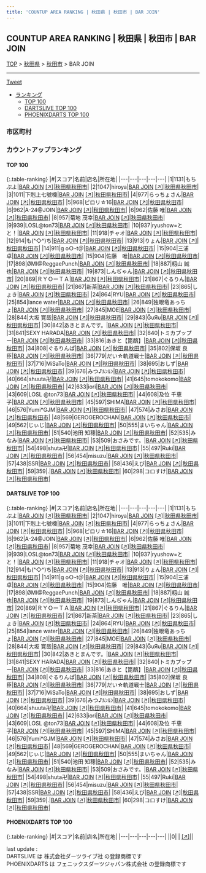 ```yaml
---
title: 'COUNTUP AREA RANKING | 秋田県 | 秋田市 | BAR JOIN'
---
```

## COUNTUP AREA RANKING | 秋田県 | 秋田市 | BAR JOIN

[TOP](/darts/rank/) > [秋田県](/darts/rank/秋田県/) > [秋田市](/darts/rank/秋田県/秋田市/) > BAR JOIN

___

<a href="https://twitter.com/share?ref_src=twsrc%5Etfw" data-text="COUNTUP AREA RANKING | 秋田県秋田市BAR JOIN" class="twitter-share-button" data-hashtags="DARTSLIVE,PHOENIXDARTS,darts,ダーツ" data-show-count="false">Tweet</a>

* [ランキング](#カウントアップランキング)
    * [TOP 100](#top-100)
    * [DARTSLIVE TOP 100](#dartslive-top-100)
    * [PHOENIXDARTS TOP 100](#phoenixdarts-top-100)

### 市区町村

<ul>

</ul>

### カウントアップランキング

#### TOP 100



{:.table-ranking}
|#|スコア|名前|店名|所在地|
|---|---|---|---|---|
|1|1131|<span class="rank-name-dl">もちぷよ</span>|<a href="/darts/rank/shops/9519ab752d979946774c926eb736cb5a.html">BAR JOIN</a> <a href="https://search.dartslive.com/jp/shop/9519ab752d979946774c926eb736cb5a">[↗]</a>|<a href="/darts/rank/秋田県/秋田市">秋田県秋田市</a>|
|2|1047|<span class="rank-name-dl">hiroya</span>|<a href="/darts/rank/shops/9519ab752d979946774c926eb736cb5a.html">BAR JOIN</a> <a href="https://search.dartslive.com/jp/shop/9519ab752d979946774c926eb736cb5a">[↗]</a>|<a href="/darts/rank/秋田県/秋田市">秋田県秋田市</a>|
|3|1011|<span class="rank-name-dl">下剋上七號機</span>|<a href="/darts/rank/shops/9519ab752d979946774c926eb736cb5a.html">BAR JOIN</a> <a href="https://search.dartslive.com/jp/shop/9519ab752d979946774c926eb736cb5a">[↗]</a>|<a href="/darts/rank/秋田県/秋田市">秋田県秋田市</a>|
|4|977|<span class="rank-name-dl">らっちょさん</span>|<a href="/darts/rank/shops/9519ab752d979946774c926eb736cb5a.html">BAR JOIN</a> <a href="https://search.dartslive.com/jp/shop/9519ab752d979946774c926eb736cb5a">[↗]</a>|<a href="/darts/rank/秋田県/秋田市">秋田県秋田市</a>|
|5|968|<span class="rank-name-dl">ピロリ☆16</span>|<a href="/darts/rank/shops/9519ab752d979946774c926eb736cb5a.html">BAR JOIN</a> <a href="https://search.dartslive.com/jp/shop/9519ab752d979946774c926eb736cb5a">[↗]</a>|<a href="/darts/rank/秋田県/秋田市">秋田県秋田市</a>|
|6|962|<span class="rank-name-dl">A-24@JOIN</span>|<a href="/darts/rank/shops/9519ab752d979946774c926eb736cb5a.html">BAR JOIN</a> <a href="https://search.dartslive.com/jp/shop/9519ab752d979946774c926eb736cb5a">[↗]</a>|<a href="/darts/rank/秋田県/秋田市">秋田県秋田市</a>|
|6|962|<span class="rank-name-dl">佐藤 唯</span>|<a href="/darts/rank/shops/9519ab752d979946774c926eb736cb5a.html">BAR JOIN</a> <a href="https://search.dartslive.com/jp/shop/9519ab752d979946774c926eb736cb5a">[↗]</a>|<a href="/darts/rank/秋田県/秋田市">秋田県秋田市</a>|
|8|957|<span class="rank-name-dl">菊地 茂幸</span>|<a href="/darts/rank/shops/9519ab752d979946774c926eb736cb5a.html">BAR JOIN</a> <a href="https://search.dartslive.com/jp/shop/9519ab752d979946774c926eb736cb5a">[↗]</a>|<a href="/darts/rank/秋田県/秋田市">秋田県秋田市</a>|
|9|939|<span class="rank-name-dl">LOSL@ton73</span>|<a href="/darts/rank/shops/9519ab752d979946774c926eb736cb5a.html">BAR JOIN</a> <a href="https://search.dartslive.com/jp/shop/9519ab752d979946774c926eb736cb5a">[↗]</a>|<a href="/darts/rank/秋田県/秋田市">秋田県秋田市</a>|
|10|937|<span class="rank-name-dl">ryushow=とと！</span>|<a href="/darts/rank/shops/9519ab752d979946774c926eb736cb5a.html">BAR JOIN</a> <a href="https://search.dartslive.com/jp/shop/9519ab752d979946774c926eb736cb5a">[↗]</a>|<a href="/darts/rank/秋田県/秋田市">秋田県秋田市</a>|
|11|918|<span class="rank-name-dl">チャオ</span>|<a href="/darts/rank/shops/9519ab752d979946774c926eb736cb5a.html">BAR JOIN</a> <a href="https://search.dartslive.com/jp/shop/9519ab752d979946774c926eb736cb5a">[↗]</a>|<a href="/darts/rank/秋田県/秋田市">秋田県秋田市</a>|
|12|914|<span class="rank-name-dl">も(^◇^)ち</span>|<a href="/darts/rank/shops/9519ab752d979946774c926eb736cb5a.html">BAR JOIN</a> <a href="https://search.dartslive.com/jp/shop/9519ab752d979946774c926eb736cb5a">[↗]</a>|<a href="/darts/rank/秋田県/秋田市">秋田県秋田市</a>|
|13|913|<span class="rank-name-dl">りょん</span>|<a href="/darts/rank/shops/9519ab752d979946774c926eb736cb5a.html">BAR JOIN</a> <a href="https://search.dartslive.com/jp/shop/9519ab752d979946774c926eb736cb5a">[↗]</a>|<a href="/darts/rank/秋田県/秋田市">秋田県秋田市</a>|
|14|911|<span class="rank-name-dl">g oＯ-t＠</span>|<a href="/darts/rank/shops/9519ab752d979946774c926eb736cb5a.html">BAR JOIN</a> <a href="https://search.dartslive.com/jp/shop/9519ab752d979946774c926eb736cb5a">[↗]</a>|<a href="/darts/rank/秋田県/秋田市">秋田県秋田市</a>|
|15|904|<span class="rank-name-dl">三浦 卓</span>|<a href="/darts/rank/shops/9519ab752d979946774c926eb736cb5a.html">BAR JOIN</a> <a href="https://search.dartslive.com/jp/shop/9519ab752d979946774c926eb736cb5a">[↗]</a>|<a href="/darts/rank/秋田県/秋田市">秋田県秋田市</a>|
|15|904|<span class="rank-name-dl">佐藤　唯</span>|<a href="/darts/rank/shops/9519ab752d979946774c926eb736cb5a.html">BAR JOIN</a> <a href="https://search.dartslive.com/jp/shop/9519ab752d979946774c926eb736cb5a">[↗]</a>|<a href="/darts/rank/秋田県/秋田市">秋田県秋田市</a>|
|17|898|<span class="rank-name-dl">ØMI@ReggaePunch</span>|<a href="/darts/rank/shops/9519ab752d979946774c926eb736cb5a.html">BAR JOIN</a> <a href="https://search.dartslive.com/jp/shop/9519ab752d979946774c926eb736cb5a">[↗]</a>|<a href="/darts/rank/秋田県/秋田市">秋田県秋田市</a>|
|18|887|<span class="rank-name-dl">籾山 誠也</span>|<a href="/darts/rank/shops/9519ab752d979946774c926eb736cb5a.html">BAR JOIN</a> <a href="https://search.dartslive.com/jp/shop/9519ab752d979946774c926eb736cb5a">[↗]</a>|<a href="/darts/rank/秋田県/秋田市">秋田県秋田市</a>|
|19|873|<span class="rank-name-dl">しんぢゃん</span>|<a href="/darts/rank/shops/9519ab752d979946774c926eb736cb5a.html">BAR JOIN</a> <a href="https://search.dartslive.com/jp/shop/9519ab752d979946774c926eb736cb5a">[↗]</a>|<a href="/darts/rank/秋田県/秋田市">秋田県秋田市</a>|
|20|869|<span class="rank-name-dl">ＲＹＯーＴＡ</span>|<a href="/darts/rank/shops/9519ab752d979946774c926eb736cb5a.html">BAR JOIN</a> <a href="https://search.dartslive.com/jp/shop/9519ab752d979946774c926eb736cb5a">[↗]</a>|<a href="/darts/rank/秋田県/秋田市">秋田県秋田市</a>|
|21|867|<span class="rank-name-dl">ぐるりん</span>|<a href="/darts/rank/shops/9519ab752d979946774c926eb736cb5a.html">BAR JOIN</a> <a href="https://search.dartslive.com/jp/shop/9519ab752d979946774c926eb736cb5a">[↗]</a>|<a href="/darts/rank/秋田県/秋田市">秋田県秋田市</a>|
|21|867|<span class="rank-name-dl">新茶</span>|<a href="/darts/rank/shops/9519ab752d979946774c926eb736cb5a.html">BAR JOIN</a> <a href="https://search.dartslive.com/jp/shop/9519ab752d979946774c926eb736cb5a">[↗]</a>|<a href="/darts/rank/秋田県/秋田市">秋田県秋田市</a>|
|23|865|<span class="rank-name-dl">しょき</span>|<a href="/darts/rank/shops/9519ab752d979946774c926eb736cb5a.html">BAR JOIN</a> <a href="https://search.dartslive.com/jp/shop/9519ab752d979946774c926eb736cb5a">[↗]</a>|<a href="/darts/rank/秋田県/秋田市">秋田県秋田市</a>|
|24|864|<span class="rank-name-dl">RYU</span>|<a href="/darts/rank/shops/9519ab752d979946774c926eb736cb5a.html">BAR JOIN</a> <a href="https://search.dartslive.com/jp/shop/9519ab752d979946774c926eb736cb5a">[↗]</a>|<a href="/darts/rank/秋田県/秋田市">秋田県秋田市</a>|
|25|854|<span class="rank-name-dl">lance water</span>|<a href="/darts/rank/shops/9519ab752d979946774c926eb736cb5a.html">BAR JOIN</a> <a href="https://search.dartslive.com/jp/shop/9519ab752d979946774c926eb736cb5a">[↗]</a>|<a href="/darts/rank/秋田県/秋田市">秋田県秋田市</a>|
|26|849|<span class="rank-name-dl">独眼竜あっちょ</span>|<a href="/darts/rank/shops/9519ab752d979946774c926eb736cb5a.html">BAR JOIN</a> <a href="https://search.dartslive.com/jp/shop/9519ab752d979946774c926eb736cb5a">[↗]</a>|<a href="/darts/rank/秋田県/秋田市">秋田県秋田市</a>|
|27|845|<span class="rank-name-dl">MOE</span>|<a href="/darts/rank/shops/9519ab752d979946774c926eb736cb5a.html">BAR JOIN</a> <a href="https://search.dartslive.com/jp/shop/9519ab752d979946774c926eb736cb5a">[↗]</a>|<a href="/darts/rank/秋田県/秋田市">秋田県秋田市</a>|
|28|844|<span class="rank-name-dl">大坂 寛哉</span>|<a href="/darts/rank/shops/9519ab752d979946774c926eb736cb5a.html">BAR JOIN</a> <a href="https://search.dartslive.com/jp/shop/9519ab752d979946774c926eb736cb5a">[↗]</a>|<a href="/darts/rank/秋田県/秋田市">秋田県秋田市</a>|
|29|843|<span class="rank-name-dl">ĞυЯυ</span>|<a href="/darts/rank/shops/9519ab752d979946774c926eb736cb5a.html">BAR JOIN</a> <a href="https://search.dartslive.com/jp/shop/9519ab752d979946774c926eb736cb5a">[↗]</a>|<a href="/darts/rank/秋田県/秋田市">秋田県秋田市</a>|
|30|842|<span class="rank-name-dl">あきとまんです。</span>|<a href="/darts/rank/shops/9519ab752d979946774c926eb736cb5a.html">BAR JOIN</a> <a href="https://search.dartslive.com/jp/shop/9519ab752d979946774c926eb736cb5a">[↗]</a>|<a href="/darts/rank/秋田県/秋田市">秋田県秋田市</a>|
|31|841|<span class="rank-name-dl">SEXY HARADA</span>|<a href="/darts/rank/shops/9519ab752d979946774c926eb736cb5a.html">BAR JOIN</a> <a href="https://search.dartslive.com/jp/shop/9519ab752d979946774c926eb736cb5a">[↗]</a>|<a href="/darts/rank/秋田県/秋田市">秋田県秋田市</a>|
|32|840|<span class="rank-name-dl">トミカプップー</span>|<a href="/darts/rank/shops/9519ab752d979946774c926eb736cb5a.html">BAR JOIN</a> <a href="https://search.dartslive.com/jp/shop/9519ab752d979946774c926eb736cb5a">[↗]</a>|<a href="/darts/rank/秋田県/秋田市">秋田県秋田市</a>|
|33|816|<span class="rank-name-dl">あきと【箆鷸】</span>|<a href="/darts/rank/shops/9519ab752d979946774c926eb736cb5a.html">BAR JOIN</a> <a href="https://search.dartslive.com/jp/shop/9519ab752d979946774c926eb736cb5a">[↗]</a>|<a href="/darts/rank/秋田県/秋田市">秋田県秋田市</a>|
|34|808|<span class="rank-name-dl">ぐるりんぱ</span>|<a href="/darts/rank/shops/9519ab752d979946774c926eb736cb5a.html">BAR JOIN</a> <a href="https://search.dartslive.com/jp/shop/9519ab752d979946774c926eb736cb5a">[↗]</a>|<a href="/darts/rank/秋田県/秋田市">秋田県秋田市</a>|
|35|802|<span class="rank-name-dl">保坂 良臣</span>|<a href="/darts/rank/shops/9519ab752d979946774c926eb736cb5a.html">BAR JOIN</a> <a href="https://search.dartslive.com/jp/shop/9519ab752d979946774c926eb736cb5a">[↗]</a>|<a href="/darts/rank/秋田県/秋田市">秋田県秋田市</a>|
|36|779|<span class="rank-name-dl">だい☆軌道戦士</span>|<a href="/darts/rank/shops/9519ab752d979946774c926eb736cb5a.html">BAR JOIN</a> <a href="https://search.dartslive.com/jp/shop/9519ab752d979946774c926eb736cb5a">[↗]</a>|<a href="/darts/rank/秋田県/秋田市">秋田県秋田市</a>|
|37|716|<span class="rank-name-dl">MiSaTo</span>|<a href="/darts/rank/shops/9519ab752d979946774c926eb736cb5a.html">BAR JOIN</a> <a href="https://search.dartslive.com/jp/shop/9519ab752d979946774c926eb736cb5a">[↗]</a>|<a href="/darts/rank/秋田県/秋田市">秋田県秋田市</a>|
|38|695|<span class="rank-name-dl">おしず</span>|<a href="/darts/rank/shops/9519ab752d979946774c926eb736cb5a.html">BAR JOIN</a> <a href="https://search.dartslive.com/jp/shop/9519ab752d979946774c926eb736cb5a">[↗]</a>|<a href="/darts/rank/秋田県/秋田市">秋田県秋田市</a>|
|39|676|<span class="rank-name-dl">みつ♪ﾙﾝﾙﾝ</span>|<a href="/darts/rank/shops/9519ab752d979946774c926eb736cb5a.html">BAR JOIN</a> <a href="https://search.dartslive.com/jp/shop/9519ab752d979946774c926eb736cb5a">[↗]</a>|<a href="/darts/rank/秋田県/秋田市">秋田県秋田市</a>|
|40|664|<span class="rank-name-dl">shuuta卍</span>|<a href="/darts/rank/shops/9519ab752d979946774c926eb736cb5a.html">BAR JOIN</a> <a href="https://search.dartslive.com/jp/shop/9519ab752d979946774c926eb736cb5a">[↗]</a>|<a href="/darts/rank/秋田県/秋田市">秋田県秋田市</a>|
|41|645|<span class="rank-name-dl">tomokokomo</span>|<a href="/darts/rank/shops/9519ab752d979946774c926eb736cb5a.html">BAR JOIN</a> <a href="https://search.dartslive.com/jp/shop/9519ab752d979946774c926eb736cb5a">[↗]</a>|<a href="/darts/rank/秋田県/秋田市">秋田県秋田市</a>|
|42|633|<span class="rank-name-dl">iori</span>|<a href="/darts/rank/shops/9519ab752d979946774c926eb736cb5a.html">BAR JOIN</a> <a href="https://search.dartslive.com/jp/shop/9519ab752d979946774c926eb736cb5a">[↗]</a>|<a href="/darts/rank/秋田県/秋田市">秋田県秋田市</a>|
|43|609|<span class="rank-name-dl">LOSL @ton73</span>|<a href="/darts/rank/shops/9519ab752d979946774c926eb736cb5a.html">BAR JOIN</a> <a href="https://search.dartslive.com/jp/shop/9519ab752d979946774c926eb736cb5a">[↗]</a>|<a href="/darts/rank/秋田県/秋田市">秋田県秋田市</a>|
|44|608|<span class="rank-name-dl">及位 千恵子</span>|<a href="/darts/rank/shops/9519ab752d979946774c926eb736cb5a.html">BAR JOIN</a> <a href="https://search.dartslive.com/jp/shop/9519ab752d979946774c926eb736cb5a">[↗]</a>|<a href="/darts/rank/秋田県/秋田市">秋田県秋田市</a>|
|45|597|<span class="rank-name-dl">SHIMA</span>|<a href="/darts/rank/shops/9519ab752d979946774c926eb736cb5a.html">BAR JOIN</a> <a href="https://search.dartslive.com/jp/shop/9519ab752d979946774c926eb736cb5a">[↗]</a>|<a href="/darts/rank/秋田県/秋田市">秋田県秋田市</a>|
|46|576|<span class="rank-name-dl">Yumi*GJM</span>|<a href="/darts/rank/shops/9519ab752d979946774c926eb736cb5a.html">BAR JOIN</a> <a href="https://search.dartslive.com/jp/shop/9519ab752d979946774c926eb736cb5a">[↗]</a>|<a href="/darts/rank/秋田県/秋田市">秋田県秋田市</a>|
|47|574|<span class="rank-name-dl">みさお</span>|<a href="/darts/rank/shops/9519ab752d979946774c926eb736cb5a.html">BAR JOIN</a> <a href="https://search.dartslive.com/jp/shop/9519ab752d979946774c926eb736cb5a">[↗]</a>|<a href="/darts/rank/秋田県/秋田市">秋田県秋田市</a>|
|48|569|<span class="rank-name-dl">GEROGEROCHAN</span>|<a href="/darts/rank/shops/9519ab752d979946774c926eb736cb5a.html">BAR JOIN</a> <a href="https://search.dartslive.com/jp/shop/9519ab752d979946774c926eb736cb5a">[↗]</a>|<a href="/darts/rank/秋田県/秋田市">秋田県秋田市</a>|
|49|562|<span class="rank-name-dl">じぃじ</span>|<a href="/darts/rank/shops/9519ab752d979946774c926eb736cb5a.html">BAR JOIN</a> <a href="https://search.dartslive.com/jp/shop/9519ab752d979946774c926eb736cb5a">[↗]</a>|<a href="/darts/rank/秋田県/秋田市">秋田県秋田市</a>|
|50|555|<span class="rank-name-dl">まいちゃん</span>|<a href="/darts/rank/shops/9519ab752d979946774c926eb736cb5a.html">BAR JOIN</a> <a href="https://search.dartslive.com/jp/shop/9519ab752d979946774c926eb736cb5a">[↗]</a>|<a href="/darts/rank/秋田県/秋田市">秋田県秋田市</a>|
|51|540|<span class="rank-name-dl">池田 知穂</span>|<a href="/darts/rank/shops/9519ab752d979946774c926eb736cb5a.html">BAR JOIN</a> <a href="https://search.dartslive.com/jp/shop/9519ab752d979946774c926eb736cb5a">[↗]</a>|<a href="/darts/rank/秋田県/秋田市">秋田県秋田市</a>|
|52|535|<span class="rank-name-dl">みなみ</span>|<a href="/darts/rank/shops/9519ab752d979946774c926eb736cb5a.html">BAR JOIN</a> <a href="https://search.dartslive.com/jp/shop/9519ab752d979946774c926eb736cb5a">[↗]</a>|<a href="/darts/rank/秋田県/秋田市">秋田県秋田市</a>|
|53|509|<span class="rank-name-dl">おさみです。</span>|<a href="/darts/rank/shops/9519ab752d979946774c926eb736cb5a.html">BAR JOIN</a> <a href="https://search.dartslive.com/jp/shop/9519ab752d979946774c926eb736cb5a">[↗]</a>|<a href="/darts/rank/秋田県/秋田市">秋田県秋田市</a>|
|54|498|<span class="rank-name-dl">shuta卍</span>|<a href="/darts/rank/shops/9519ab752d979946774c926eb736cb5a.html">BAR JOIN</a> <a href="https://search.dartslive.com/jp/shop/9519ab752d979946774c926eb736cb5a">[↗]</a>|<a href="/darts/rank/秋田県/秋田市">秋田県秋田市</a>|
|55|497|<span class="rank-name-dl">Ruki</span>|<a href="/darts/rank/shops/9519ab752d979946774c926eb736cb5a.html">BAR JOIN</a> <a href="https://search.dartslive.com/jp/shop/9519ab752d979946774c926eb736cb5a">[↗]</a>|<a href="/darts/rank/秋田県/秋田市">秋田県秋田市</a>|
|56|454|<span class="rank-name-dl">misuzu</span>|<a href="/darts/rank/shops/9519ab752d979946774c926eb736cb5a.html">BAR JOIN</a> <a href="https://search.dartslive.com/jp/shop/9519ab752d979946774c926eb736cb5a">[↗]</a>|<a href="/darts/rank/秋田県/秋田市">秋田県秋田市</a>|
|57|438|<span class="rank-name-dl">SSR</span>|<a href="/darts/rank/shops/9519ab752d979946774c926eb736cb5a.html">BAR JOIN</a> <a href="https://search.dartslive.com/jp/shop/9519ab752d979946774c926eb736cb5a">[↗]</a>|<a href="/darts/rank/秋田県/秋田市">秋田県秋田市</a>|
|58|436|<span class="rank-name-dl">えび</span>|<a href="/darts/rank/shops/9519ab752d979946774c926eb736cb5a.html">BAR JOIN</a> <a href="https://search.dartslive.com/jp/shop/9519ab752d979946774c926eb736cb5a">[↗]</a>|<a href="/darts/rank/秋田県/秋田市">秋田県秋田市</a>|
|59|359|<span class="rank-name-dl">.</span>|<a href="/darts/rank/shops/9519ab752d979946774c926eb736cb5a.html">BAR JOIN</a> <a href="https://search.dartslive.com/jp/shop/9519ab752d979946774c926eb736cb5a">[↗]</a>|<a href="/darts/rank/秋田県/秋田市">秋田県秋田市</a>|
|60|298|<span class="rank-name-dl">コロすけ</span>|<a href="/darts/rank/shops/9519ab752d979946774c926eb736cb5a.html">BAR JOIN</a> <a href="https://search.dartslive.com/jp/shop/9519ab752d979946774c926eb736cb5a">[↗]</a>|<a href="/darts/rank/秋田県/秋田市">秋田県秋田市</a>|


#### DARTSLIVE TOP 100



{:.table-ranking}
|#|スコア|名前|店名|所在地|
|---|---|---|---|---|
|1|1131|<span class="rank-name-dl">もちぷよ</span>|<a href="/darts/rank/shops/9519ab752d979946774c926eb736cb5a.html">BAR JOIN</a> <a href="https://search.dartslive.com/jp/shop/9519ab752d979946774c926eb736cb5a">[↗]</a>|<a href="/darts/rank/秋田県/秋田市">秋田県秋田市</a>|
|2|1047|<span class="rank-name-dl">hiroya</span>|<a href="/darts/rank/shops/9519ab752d979946774c926eb736cb5a.html">BAR JOIN</a> <a href="https://search.dartslive.com/jp/shop/9519ab752d979946774c926eb736cb5a">[↗]</a>|<a href="/darts/rank/秋田県/秋田市">秋田県秋田市</a>|
|3|1011|<span class="rank-name-dl">下剋上七號機</span>|<a href="/darts/rank/shops/9519ab752d979946774c926eb736cb5a.html">BAR JOIN</a> <a href="https://search.dartslive.com/jp/shop/9519ab752d979946774c926eb736cb5a">[↗]</a>|<a href="/darts/rank/秋田県/秋田市">秋田県秋田市</a>|
|4|977|<span class="rank-name-dl">らっちょさん</span>|<a href="/darts/rank/shops/9519ab752d979946774c926eb736cb5a.html">BAR JOIN</a> <a href="https://search.dartslive.com/jp/shop/9519ab752d979946774c926eb736cb5a">[↗]</a>|<a href="/darts/rank/秋田県/秋田市">秋田県秋田市</a>|
|5|968|<span class="rank-name-dl">ピロリ☆16</span>|<a href="/darts/rank/shops/9519ab752d979946774c926eb736cb5a.html">BAR JOIN</a> <a href="https://search.dartslive.com/jp/shop/9519ab752d979946774c926eb736cb5a">[↗]</a>|<a href="/darts/rank/秋田県/秋田市">秋田県秋田市</a>|
|6|962|<span class="rank-name-dl">A-24@JOIN</span>|<a href="/darts/rank/shops/9519ab752d979946774c926eb736cb5a.html">BAR JOIN</a> <a href="https://search.dartslive.com/jp/shop/9519ab752d979946774c926eb736cb5a">[↗]</a>|<a href="/darts/rank/秋田県/秋田市">秋田県秋田市</a>|
|6|962|<span class="rank-name-dl">佐藤 唯</span>|<a href="/darts/rank/shops/9519ab752d979946774c926eb736cb5a.html">BAR JOIN</a> <a href="https://search.dartslive.com/jp/shop/9519ab752d979946774c926eb736cb5a">[↗]</a>|<a href="/darts/rank/秋田県/秋田市">秋田県秋田市</a>|
|8|957|<span class="rank-name-dl">菊地 茂幸</span>|<a href="/darts/rank/shops/9519ab752d979946774c926eb736cb5a.html">BAR JOIN</a> <a href="https://search.dartslive.com/jp/shop/9519ab752d979946774c926eb736cb5a">[↗]</a>|<a href="/darts/rank/秋田県/秋田市">秋田県秋田市</a>|
|9|939|<span class="rank-name-dl">LOSL@ton73</span>|<a href="/darts/rank/shops/9519ab752d979946774c926eb736cb5a.html">BAR JOIN</a> <a href="https://search.dartslive.com/jp/shop/9519ab752d979946774c926eb736cb5a">[↗]</a>|<a href="/darts/rank/秋田県/秋田市">秋田県秋田市</a>|
|10|937|<span class="rank-name-dl">ryushow=とと！</span>|<a href="/darts/rank/shops/9519ab752d979946774c926eb736cb5a.html">BAR JOIN</a> <a href="https://search.dartslive.com/jp/shop/9519ab752d979946774c926eb736cb5a">[↗]</a>|<a href="/darts/rank/秋田県/秋田市">秋田県秋田市</a>|
|11|918|<span class="rank-name-dl">チャオ</span>|<a href="/darts/rank/shops/9519ab752d979946774c926eb736cb5a.html">BAR JOIN</a> <a href="https://search.dartslive.com/jp/shop/9519ab752d979946774c926eb736cb5a">[↗]</a>|<a href="/darts/rank/秋田県/秋田市">秋田県秋田市</a>|
|12|914|<span class="rank-name-dl">も(^◇^)ち</span>|<a href="/darts/rank/shops/9519ab752d979946774c926eb736cb5a.html">BAR JOIN</a> <a href="https://search.dartslive.com/jp/shop/9519ab752d979946774c926eb736cb5a">[↗]</a>|<a href="/darts/rank/秋田県/秋田市">秋田県秋田市</a>|
|13|913|<span class="rank-name-dl">りょん</span>|<a href="/darts/rank/shops/9519ab752d979946774c926eb736cb5a.html">BAR JOIN</a> <a href="https://search.dartslive.com/jp/shop/9519ab752d979946774c926eb736cb5a">[↗]</a>|<a href="/darts/rank/秋田県/秋田市">秋田県秋田市</a>|
|14|911|<span class="rank-name-dl">g oＯ-t＠</span>|<a href="/darts/rank/shops/9519ab752d979946774c926eb736cb5a.html">BAR JOIN</a> <a href="https://search.dartslive.com/jp/shop/9519ab752d979946774c926eb736cb5a">[↗]</a>|<a href="/darts/rank/秋田県/秋田市">秋田県秋田市</a>|
|15|904|<span class="rank-name-dl">三浦 卓</span>|<a href="/darts/rank/shops/9519ab752d979946774c926eb736cb5a.html">BAR JOIN</a> <a href="https://search.dartslive.com/jp/shop/9519ab752d979946774c926eb736cb5a">[↗]</a>|<a href="/darts/rank/秋田県/秋田市">秋田県秋田市</a>|
|15|904|<span class="rank-name-dl">佐藤　唯</span>|<a href="/darts/rank/shops/9519ab752d979946774c926eb736cb5a.html">BAR JOIN</a> <a href="https://search.dartslive.com/jp/shop/9519ab752d979946774c926eb736cb5a">[↗]</a>|<a href="/darts/rank/秋田県/秋田市">秋田県秋田市</a>|
|17|898|<span class="rank-name-dl">ØMI@ReggaePunch</span>|<a href="/darts/rank/shops/9519ab752d979946774c926eb736cb5a.html">BAR JOIN</a> <a href="https://search.dartslive.com/jp/shop/9519ab752d979946774c926eb736cb5a">[↗]</a>|<a href="/darts/rank/秋田県/秋田市">秋田県秋田市</a>|
|18|887|<span class="rank-name-dl">籾山 誠也</span>|<a href="/darts/rank/shops/9519ab752d979946774c926eb736cb5a.html">BAR JOIN</a> <a href="https://search.dartslive.com/jp/shop/9519ab752d979946774c926eb736cb5a">[↗]</a>|<a href="/darts/rank/秋田県/秋田市">秋田県秋田市</a>|
|19|873|<span class="rank-name-dl">しんぢゃん</span>|<a href="/darts/rank/shops/9519ab752d979946774c926eb736cb5a.html">BAR JOIN</a> <a href="https://search.dartslive.com/jp/shop/9519ab752d979946774c926eb736cb5a">[↗]</a>|<a href="/darts/rank/秋田県/秋田市">秋田県秋田市</a>|
|20|869|<span class="rank-name-dl">ＲＹＯーＴＡ</span>|<a href="/darts/rank/shops/9519ab752d979946774c926eb736cb5a.html">BAR JOIN</a> <a href="https://search.dartslive.com/jp/shop/9519ab752d979946774c926eb736cb5a">[↗]</a>|<a href="/darts/rank/秋田県/秋田市">秋田県秋田市</a>|
|21|867|<span class="rank-name-dl">ぐるりん</span>|<a href="/darts/rank/shops/9519ab752d979946774c926eb736cb5a.html">BAR JOIN</a> <a href="https://search.dartslive.com/jp/shop/9519ab752d979946774c926eb736cb5a">[↗]</a>|<a href="/darts/rank/秋田県/秋田市">秋田県秋田市</a>|
|21|867|<span class="rank-name-dl">新茶</span>|<a href="/darts/rank/shops/9519ab752d979946774c926eb736cb5a.html">BAR JOIN</a> <a href="https://search.dartslive.com/jp/shop/9519ab752d979946774c926eb736cb5a">[↗]</a>|<a href="/darts/rank/秋田県/秋田市">秋田県秋田市</a>|
|23|865|<span class="rank-name-dl">しょき</span>|<a href="/darts/rank/shops/9519ab752d979946774c926eb736cb5a.html">BAR JOIN</a> <a href="https://search.dartslive.com/jp/shop/9519ab752d979946774c926eb736cb5a">[↗]</a>|<a href="/darts/rank/秋田県/秋田市">秋田県秋田市</a>|
|24|864|<span class="rank-name-dl">RYU</span>|<a href="/darts/rank/shops/9519ab752d979946774c926eb736cb5a.html">BAR JOIN</a> <a href="https://search.dartslive.com/jp/shop/9519ab752d979946774c926eb736cb5a">[↗]</a>|<a href="/darts/rank/秋田県/秋田市">秋田県秋田市</a>|
|25|854|<span class="rank-name-dl">lance water</span>|<a href="/darts/rank/shops/9519ab752d979946774c926eb736cb5a.html">BAR JOIN</a> <a href="https://search.dartslive.com/jp/shop/9519ab752d979946774c926eb736cb5a">[↗]</a>|<a href="/darts/rank/秋田県/秋田市">秋田県秋田市</a>|
|26|849|<span class="rank-name-dl">独眼竜あっちょ</span>|<a href="/darts/rank/shops/9519ab752d979946774c926eb736cb5a.html">BAR JOIN</a> <a href="https://search.dartslive.com/jp/shop/9519ab752d979946774c926eb736cb5a">[↗]</a>|<a href="/darts/rank/秋田県/秋田市">秋田県秋田市</a>|
|27|845|<span class="rank-name-dl">MOE</span>|<a href="/darts/rank/shops/9519ab752d979946774c926eb736cb5a.html">BAR JOIN</a> <a href="https://search.dartslive.com/jp/shop/9519ab752d979946774c926eb736cb5a">[↗]</a>|<a href="/darts/rank/秋田県/秋田市">秋田県秋田市</a>|
|28|844|<span class="rank-name-dl">大坂 寛哉</span>|<a href="/darts/rank/shops/9519ab752d979946774c926eb736cb5a.html">BAR JOIN</a> <a href="https://search.dartslive.com/jp/shop/9519ab752d979946774c926eb736cb5a">[↗]</a>|<a href="/darts/rank/秋田県/秋田市">秋田県秋田市</a>|
|29|843|<span class="rank-name-dl">ĞυЯυ</span>|<a href="/darts/rank/shops/9519ab752d979946774c926eb736cb5a.html">BAR JOIN</a> <a href="https://search.dartslive.com/jp/shop/9519ab752d979946774c926eb736cb5a">[↗]</a>|<a href="/darts/rank/秋田県/秋田市">秋田県秋田市</a>|
|30|842|<span class="rank-name-dl">あきとまんです。</span>|<a href="/darts/rank/shops/9519ab752d979946774c926eb736cb5a.html">BAR JOIN</a> <a href="https://search.dartslive.com/jp/shop/9519ab752d979946774c926eb736cb5a">[↗]</a>|<a href="/darts/rank/秋田県/秋田市">秋田県秋田市</a>|
|31|841|<span class="rank-name-dl">SEXY HARADA</span>|<a href="/darts/rank/shops/9519ab752d979946774c926eb736cb5a.html">BAR JOIN</a> <a href="https://search.dartslive.com/jp/shop/9519ab752d979946774c926eb736cb5a">[↗]</a>|<a href="/darts/rank/秋田県/秋田市">秋田県秋田市</a>|
|32|840|<span class="rank-name-dl">トミカプップー</span>|<a href="/darts/rank/shops/9519ab752d979946774c926eb736cb5a.html">BAR JOIN</a> <a href="https://search.dartslive.com/jp/shop/9519ab752d979946774c926eb736cb5a">[↗]</a>|<a href="/darts/rank/秋田県/秋田市">秋田県秋田市</a>|
|33|816|<span class="rank-name-dl">あきと【箆鷸】</span>|<a href="/darts/rank/shops/9519ab752d979946774c926eb736cb5a.html">BAR JOIN</a> <a href="https://search.dartslive.com/jp/shop/9519ab752d979946774c926eb736cb5a">[↗]</a>|<a href="/darts/rank/秋田県/秋田市">秋田県秋田市</a>|
|34|808|<span class="rank-name-dl">ぐるりんぱ</span>|<a href="/darts/rank/shops/9519ab752d979946774c926eb736cb5a.html">BAR JOIN</a> <a href="https://search.dartslive.com/jp/shop/9519ab752d979946774c926eb736cb5a">[↗]</a>|<a href="/darts/rank/秋田県/秋田市">秋田県秋田市</a>|
|35|802|<span class="rank-name-dl">保坂 良臣</span>|<a href="/darts/rank/shops/9519ab752d979946774c926eb736cb5a.html">BAR JOIN</a> <a href="https://search.dartslive.com/jp/shop/9519ab752d979946774c926eb736cb5a">[↗]</a>|<a href="/darts/rank/秋田県/秋田市">秋田県秋田市</a>|
|36|779|<span class="rank-name-dl">だい☆軌道戦士</span>|<a href="/darts/rank/shops/9519ab752d979946774c926eb736cb5a.html">BAR JOIN</a> <a href="https://search.dartslive.com/jp/shop/9519ab752d979946774c926eb736cb5a">[↗]</a>|<a href="/darts/rank/秋田県/秋田市">秋田県秋田市</a>|
|37|716|<span class="rank-name-dl">MiSaTo</span>|<a href="/darts/rank/shops/9519ab752d979946774c926eb736cb5a.html">BAR JOIN</a> <a href="https://search.dartslive.com/jp/shop/9519ab752d979946774c926eb736cb5a">[↗]</a>|<a href="/darts/rank/秋田県/秋田市">秋田県秋田市</a>|
|38|695|<span class="rank-name-dl">おしず</span>|<a href="/darts/rank/shops/9519ab752d979946774c926eb736cb5a.html">BAR JOIN</a> <a href="https://search.dartslive.com/jp/shop/9519ab752d979946774c926eb736cb5a">[↗]</a>|<a href="/darts/rank/秋田県/秋田市">秋田県秋田市</a>|
|39|676|<span class="rank-name-dl">みつ♪ﾙﾝﾙﾝ</span>|<a href="/darts/rank/shops/9519ab752d979946774c926eb736cb5a.html">BAR JOIN</a> <a href="https://search.dartslive.com/jp/shop/9519ab752d979946774c926eb736cb5a">[↗]</a>|<a href="/darts/rank/秋田県/秋田市">秋田県秋田市</a>|
|40|664|<span class="rank-name-dl">shuuta卍</span>|<a href="/darts/rank/shops/9519ab752d979946774c926eb736cb5a.html">BAR JOIN</a> <a href="https://search.dartslive.com/jp/shop/9519ab752d979946774c926eb736cb5a">[↗]</a>|<a href="/darts/rank/秋田県/秋田市">秋田県秋田市</a>|
|41|645|<span class="rank-name-dl">tomokokomo</span>|<a href="/darts/rank/shops/9519ab752d979946774c926eb736cb5a.html">BAR JOIN</a> <a href="https://search.dartslive.com/jp/shop/9519ab752d979946774c926eb736cb5a">[↗]</a>|<a href="/darts/rank/秋田県/秋田市">秋田県秋田市</a>|
|42|633|<span class="rank-name-dl">iori</span>|<a href="/darts/rank/shops/9519ab752d979946774c926eb736cb5a.html">BAR JOIN</a> <a href="https://search.dartslive.com/jp/shop/9519ab752d979946774c926eb736cb5a">[↗]</a>|<a href="/darts/rank/秋田県/秋田市">秋田県秋田市</a>|
|43|609|<span class="rank-name-dl">LOSL @ton73</span>|<a href="/darts/rank/shops/9519ab752d979946774c926eb736cb5a.html">BAR JOIN</a> <a href="https://search.dartslive.com/jp/shop/9519ab752d979946774c926eb736cb5a">[↗]</a>|<a href="/darts/rank/秋田県/秋田市">秋田県秋田市</a>|
|44|608|<span class="rank-name-dl">及位 千恵子</span>|<a href="/darts/rank/shops/9519ab752d979946774c926eb736cb5a.html">BAR JOIN</a> <a href="https://search.dartslive.com/jp/shop/9519ab752d979946774c926eb736cb5a">[↗]</a>|<a href="/darts/rank/秋田県/秋田市">秋田県秋田市</a>|
|45|597|<span class="rank-name-dl">SHIMA</span>|<a href="/darts/rank/shops/9519ab752d979946774c926eb736cb5a.html">BAR JOIN</a> <a href="https://search.dartslive.com/jp/shop/9519ab752d979946774c926eb736cb5a">[↗]</a>|<a href="/darts/rank/秋田県/秋田市">秋田県秋田市</a>|
|46|576|<span class="rank-name-dl">Yumi*GJM</span>|<a href="/darts/rank/shops/9519ab752d979946774c926eb736cb5a.html">BAR JOIN</a> <a href="https://search.dartslive.com/jp/shop/9519ab752d979946774c926eb736cb5a">[↗]</a>|<a href="/darts/rank/秋田県/秋田市">秋田県秋田市</a>|
|47|574|<span class="rank-name-dl">みさお</span>|<a href="/darts/rank/shops/9519ab752d979946774c926eb736cb5a.html">BAR JOIN</a> <a href="https://search.dartslive.com/jp/shop/9519ab752d979946774c926eb736cb5a">[↗]</a>|<a href="/darts/rank/秋田県/秋田市">秋田県秋田市</a>|
|48|569|<span class="rank-name-dl">GEROGEROCHAN</span>|<a href="/darts/rank/shops/9519ab752d979946774c926eb736cb5a.html">BAR JOIN</a> <a href="https://search.dartslive.com/jp/shop/9519ab752d979946774c926eb736cb5a">[↗]</a>|<a href="/darts/rank/秋田県/秋田市">秋田県秋田市</a>|
|49|562|<span class="rank-name-dl">じぃじ</span>|<a href="/darts/rank/shops/9519ab752d979946774c926eb736cb5a.html">BAR JOIN</a> <a href="https://search.dartslive.com/jp/shop/9519ab752d979946774c926eb736cb5a">[↗]</a>|<a href="/darts/rank/秋田県/秋田市">秋田県秋田市</a>|
|50|555|<span class="rank-name-dl">まいちゃん</span>|<a href="/darts/rank/shops/9519ab752d979946774c926eb736cb5a.html">BAR JOIN</a> <a href="https://search.dartslive.com/jp/shop/9519ab752d979946774c926eb736cb5a">[↗]</a>|<a href="/darts/rank/秋田県/秋田市">秋田県秋田市</a>|
|51|540|<span class="rank-name-dl">池田 知穂</span>|<a href="/darts/rank/shops/9519ab752d979946774c926eb736cb5a.html">BAR JOIN</a> <a href="https://search.dartslive.com/jp/shop/9519ab752d979946774c926eb736cb5a">[↗]</a>|<a href="/darts/rank/秋田県/秋田市">秋田県秋田市</a>|
|52|535|<span class="rank-name-dl">みなみ</span>|<a href="/darts/rank/shops/9519ab752d979946774c926eb736cb5a.html">BAR JOIN</a> <a href="https://search.dartslive.com/jp/shop/9519ab752d979946774c926eb736cb5a">[↗]</a>|<a href="/darts/rank/秋田県/秋田市">秋田県秋田市</a>|
|53|509|<span class="rank-name-dl">おさみです。</span>|<a href="/darts/rank/shops/9519ab752d979946774c926eb736cb5a.html">BAR JOIN</a> <a href="https://search.dartslive.com/jp/shop/9519ab752d979946774c926eb736cb5a">[↗]</a>|<a href="/darts/rank/秋田県/秋田市">秋田県秋田市</a>|
|54|498|<span class="rank-name-dl">shuta卍</span>|<a href="/darts/rank/shops/9519ab752d979946774c926eb736cb5a.html">BAR JOIN</a> <a href="https://search.dartslive.com/jp/shop/9519ab752d979946774c926eb736cb5a">[↗]</a>|<a href="/darts/rank/秋田県/秋田市">秋田県秋田市</a>|
|55|497|<span class="rank-name-dl">Ruki</span>|<a href="/darts/rank/shops/9519ab752d979946774c926eb736cb5a.html">BAR JOIN</a> <a href="https://search.dartslive.com/jp/shop/9519ab752d979946774c926eb736cb5a">[↗]</a>|<a href="/darts/rank/秋田県/秋田市">秋田県秋田市</a>|
|56|454|<span class="rank-name-dl">misuzu</span>|<a href="/darts/rank/shops/9519ab752d979946774c926eb736cb5a.html">BAR JOIN</a> <a href="https://search.dartslive.com/jp/shop/9519ab752d979946774c926eb736cb5a">[↗]</a>|<a href="/darts/rank/秋田県/秋田市">秋田県秋田市</a>|
|57|438|<span class="rank-name-dl">SSR</span>|<a href="/darts/rank/shops/9519ab752d979946774c926eb736cb5a.html">BAR JOIN</a> <a href="https://search.dartslive.com/jp/shop/9519ab752d979946774c926eb736cb5a">[↗]</a>|<a href="/darts/rank/秋田県/秋田市">秋田県秋田市</a>|
|58|436|<span class="rank-name-dl">えび</span>|<a href="/darts/rank/shops/9519ab752d979946774c926eb736cb5a.html">BAR JOIN</a> <a href="https://search.dartslive.com/jp/shop/9519ab752d979946774c926eb736cb5a">[↗]</a>|<a href="/darts/rank/秋田県/秋田市">秋田県秋田市</a>|
|59|359|<span class="rank-name-dl">.</span>|<a href="/darts/rank/shops/9519ab752d979946774c926eb736cb5a.html">BAR JOIN</a> <a href="https://search.dartslive.com/jp/shop/9519ab752d979946774c926eb736cb5a">[↗]</a>|<a href="/darts/rank/秋田県/秋田市">秋田県秋田市</a>|
|60|298|<span class="rank-name-dl">コロすけ</span>|<a href="/darts/rank/shops/9519ab752d979946774c926eb736cb5a.html">BAR JOIN</a> <a href="https://search.dartslive.com/jp/shop/9519ab752d979946774c926eb736cb5a">[↗]</a>|<a href="/darts/rank/秋田県/秋田市">秋田県秋田市</a>|


#### PHOENIXDARTS TOP 100



{:.table-ranking}
|#|スコア|名前|店名|所在地|
|---|---|---|---|---|
||0|<span class="rank-name-dl"> </span>|<a href="/darts/rank/shops/.html"></a> <a href="">[↗]</a>|<a href="/darts/rank//"></a>|


<div class="footer border-top border-gray-light mt-5 pt-3 text-right text-gray">
    last update : <span style="font-weight: italic" id="foot_last_modified"></span><br />
    DARTSLIVE は 株式会社ダーツライブ社 の登録商標です<br />
    PHOENIXDARTS は フェニックスダーツジャパン株式会社 の登録商標です<br />
</div>

<script src="https://cdnjs.cloudflare.com/ajax/libs/jquery.tablesorter/2.31.3/js/jquery.tablesorter.min.js" integrity="sha512-qzgd5cYSZcosqpzpn7zF2ZId8f/8CHmFKZ8j7mU4OUXTNRd5g+ZHBPsgKEwoqxCtdQvExE5LprwwPAgoicguNg==" crossorigin="anonymous" referrerpolicy="no-referrer"></script>
<link rel="stylesheet" href="https://cdnjs.cloudflare.com/ajax/libs/jquery.tablesorter/2.31.3/css/theme.default.min.css" integrity="sha512-wghhOJkjQX0Lh3NSWvNKeZ0ZpNn+SPVXX1Qyc9OCaogADktxrBiBdKGDoqVUOyhStvMBmJQ8ZdMHiR3wuEq8+w==" crossorigin="anonymous" referrerpolicy="no-referrer" />
<script>
$(function() {
    $(".table-ranking").tablesorter({sortList:[[0, 0]]});
    $("#foot_last_modified").text(formatDate(new Date(document.lastModified), 'yyyy-MM-dd HH:mm:ss'));
});
</script>

<script async src="https://platform.twitter.com/widgets.js" charset="utf-8"></script>